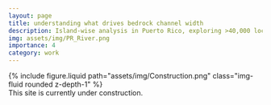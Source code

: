 ```yaml
---
layout: page
title: understanding what drives bedrock channel width
description: Island-wise analysis in Puerto Rico, exploring >40,000 locations across >200 km^2 to understand what factors shape the rivers in channels.
img: assets/img/PR_River.png
importance: 4
category: work
---
```


<div class="row justify-content-sm-center">
    <div class="col-sm-4 mt-3 mt-md-0">
        {% include figure.liquid path="assets/img/Construction.png" class="img-fluid rounded z-depth-1" %}
    </div>
</div>
<div class="caption">
    This site is currently under construction.
</div>
